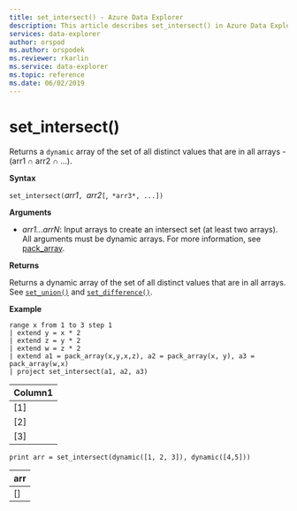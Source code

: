 ```yaml
---
title: set_intersect() - Azure Data Explorer
description: This article describes set_intersect() in Azure Data Explorer.
services: data-explorer
author: orspod
ms.author: orspodek
ms.reviewer: rkarlin
ms.service: data-explorer
ms.topic: reference
ms.date: 06/02/2019
---
```

# set_intersect()

Returns a `dynamic` array of the set of all distinct values that are in all arrays - (arr1 ∩ arr2 ∩ ...).

**Syntax**

`set_intersect(`*arr1*`, `*arr2*`[`,` *arr3*, ...])`

**Arguments**

* *arr1...arrN*: Input arrays to create an intersect set (at least two arrays). All arguments must be dynamic arrays. For more information, see [pack_array](packarrayfunction.md). 

**Returns**

Returns a dynamic array of the set of all distinct values that are in all arrays. See [`set_union()`](setunionfunction.md) and [`set_difference()`](setdifferencefunction.md).

**Example**

<!-- csl: https://help.kusto.windows.net:443/Samples -->
```kusto
range x from 1 to 3 step 1
| extend y = x * 2
| extend z = y * 2
| extend w = z * 2
| extend a1 = pack_array(x,y,x,z), a2 = pack_array(x, y), a3 = pack_array(w,x)
| project set_intersect(a1, a2, a3)
```

|Column1|
|---|
|[1]|
|[2]|
|[3]|

<!-- csl: https://help.kusto.windows.net:443/Samples -->
```kusto
print arr = set_intersect(dynamic([1, 2, 3]), dynamic([4,5]))
```

|arr|
|---|
|[]|
